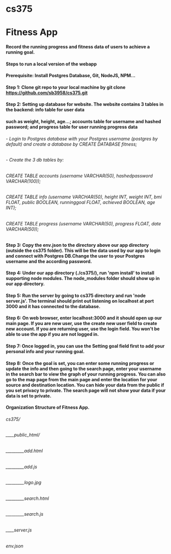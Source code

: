 # cs375
# Fitness App

#### Record the running progress and fitness data of users to achieve a running goal.

#### Steps to run a local version of the webapp

#### Prerequisite: Install Postgres Database, Git, NodeJS, NPM...

#### Step 1: Clone git repo to your local machine by git clone https://github.com/sb3958/cs375.git
#### Step 2: Setting up database for website. The website contains 3 tables in the backend: info table for user data 
#### such as weight, height, age...; accounts table for username and hashed password; and progress table for user running progress data
###### - Login to Postgres database with your Postgres username (postgres by default) and create a database by CREATE DATABASE fitness;
###### - Create the 3 db tables by:
###### CREATE TABLE accounts (username VARCHAR(50), hashedpassword VARCHAR(100));
###### CREATE TABLE info (username VARCHAR(50), height INT, weight INT, bmi FLOAT, public BOOLEAN, runninggoal FLOAT, achieved BOOLEAN, age INT);
###### CREATE TABLE progress (username VARCHAR(50), progress FLOAT, date VARCHAR(50));
#### Step 3: Copy the env.json to the directory above our app directory (outside the cs375 folder). This will be the data used by our app to login and connect with Postgres DB.Change the user to your Postgres username and the according password.
#### Step 4: Under our app directory (./cs375/), run 'npm install' to install supporting node modules. The node_modules folder should show up in our app directory.
#### Step 5: Run the server by going to cs375 directory and run 'node server.js'. The terminal should print out listening on localhost at port 3000 and it has connected to the database.
#### Step 6: On web browser, enter localhost:3000 and it should open up our main page. If you are new user, use the create new user field to create new account. If you are returning user, use the login field. You won't be able to use the app if you are not logged in.
#### Step 7: Once logged in, you can use the Setting goal field first to add your personal info and your running goal.
#### Step 8: Once the goal is set, you can enter some running progress or update the info and then going to the search page, enter your username in the search bar to view the graph of your running progress. You can also go to the map page from the main page and enter the location for your source and destination location. You can hide your data from the public if you set privacy to private. The search page will not show your data if your data is set to private. 

#### Organization Structure of Fitness App.
###### cs375/
###### ____public_html/
###### _________add.html
###### _________add.js
###### _________logo.jpg
###### _________search.html
###### _________search.js
###### ____server.js
###### env.json
